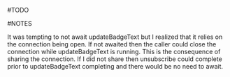 
#TODO


#NOTES

It was tempting to not await updateBadgeText but I realized that it relies on
the connection being open. If not awaited then the caller could close the
connection while updateBadgeText is running. This is the consequence of sharing
the connection. If I did not share then unsubscribe could complete prior to
updateBadgeText completing and there would be no need to await.
